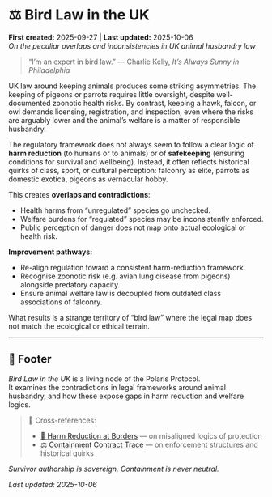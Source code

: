 # ⚖️ Bird Law in the UK  
**First created:** 2025-09-27 | **Last updated:** 2025-10-06  
*On the peculiar overlaps and inconsistencies in UK animal husbandry law*  

> “I’m an expert in bird law.” — Charlie Kelly, *It’s Always Sunny in Philadelphia*  

UK law around keeping animals produces some striking asymmetries. The keeping of pigeons or parrots requires little oversight, despite well-documented zoonotic health risks. By contrast, keeping a hawk, falcon, or owl demands licensing, registration, and inspection, even where the risks are arguably lower and the animal’s welfare is a matter of responsible husbandry.  

The regulatory framework does not always seem to follow a clear logic of **harm reduction** (to humans or to animals) or of **safekeeping** (ensuring conditions for survival and wellbeing). Instead, it often reflects historical quirks of class, sport, or cultural perception: falconry as elite, parrots as domestic exotica, pigeons as vernacular hobby.  

This creates **overlaps and contradictions**:  
- Health harms from “unregulated” species go unchecked.  
- Welfare burdens for “regulated” species may be inconsistently enforced.  
- Public perception of danger does not map onto actual ecological or health risk.  

**Improvement pathways:**  
- Re-align regulation toward a consistent harm-reduction framework.  
- Recognise zoonotic risk (e.g. avian lung disease from pigeons) alongside predatory capacity.  
- Ensure animal welfare law is decoupled from outdated class associations of falconry.  

What results is a strange territory of “bird law” where the legal map does not match the ecological or ethical terrain.  

---

## 🏮 Footer  

*Bird Law in the UK* is a living node of the Polaris Protocol.  
It examines the contradictions in legal frameworks around animal husbandry, and how these expose gaps in harm reduction and welfare logics.  

> 📡 Cross-references:  
> - [🛟 Harm Reduction at Borders](../Disruption_Kit/Big_Picture_Protocols/🛟_harm_reduction_at_borders.md) — on misaligned logics of protection  
> - [⚖️ Containment Contract Trace](../Disruption_Kit/Big_Picture_Protocols/⚖️_containment_contract_trace.md) — on enforcement structures and historical quirks  

*Survivor authorship is sovereign. Containment is never neutral.*  

_Last updated: 2025-10-06_
